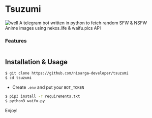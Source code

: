 # Tsuzumi
![well](https://i.waifu.pics/pfkhW0K.png)
A telegram bot written in python to fetch random SFW & NSFW Anime images using nekos.life & waifu.pics API

### Features
```

```

## Installation & Usage

```sh
$ git clone https://github.com/nisarga-developer/tsuzumi
$ cd tsuzumi
```

* Create `.env` and put your `BOT_TOKEN`

```sh
$ pip3 install -r requirements.txt
$ python3 waifu.py
```
Enjoy!
